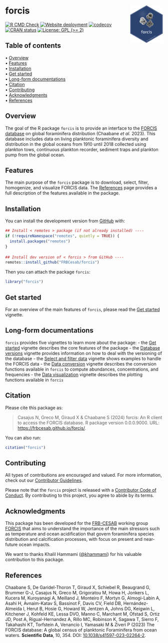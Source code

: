 
<!-- README.md is generated from README.Rmd. Please edit that file -->

# forcis <img src="man/figures/logo.png" height="120px" align="right" style="float:right; height:120px;"/>

<!-- badges: start -->

[![R CMD
Check](https://github.com/FRBCesab/forcis/actions/workflows/R-CMD-check.yaml/badge.svg)](https://github.com/FRBCesab/forcis/actions/workflows/R-CMD-check.yaml)
[![Website
deployment](https://github.com/FRBCesab/forcis/actions/workflows/pkgdown.yaml/badge.svg)](https://github.com/FRBCesab/forcis/actions/workflows/pkgdown.yaml)
[![codecov](https://codecov.io/gh/frbcesab/forcis/branch/master/graph/badge.svg)](https://codecov.io/gh/frbcesab/forcis)
[![CRAN
status](https://www.r-pkg.org/badges/version/forcis)](https://CRAN.R-project.org/package=forcis)
[![License: GPL (\>=
2)](https://img.shields.io/badge/License-GPL%20%28%3E%3D%202%29-blue.svg)](https://choosealicense.com/licenses/gpl-2.0/)
<!-- badges: end -->

## Table of contents

<p align="left">
• <a href="#overview">Overview</a><br> •
<a href="#features">Features</a><br> •
<a href="#installation">Installation</a><br> •
<a href="#get-started">Get started</a><br> •
<a href="#long-form-documentations">Long-form documentations</a><br> •
<a href="#citation">Citation</a><br> •
<a href="#contributing">Contributing</a><br> •
<a href="#acknowledgments">Acknowledgments</a><br> •
<a href="#references">References</a>
</p>

## Overview

The goal of the R package `forcis` is to provide an interface to the
[FORCIS database](https://zenodo.org/doi/10.5281/zenodo.7390791) on
global foraminifera distribution (Chaabane *et al.* 2023). This database
includes data on living planktonic foraminifera diversity and
distribution in the global oceans from 1910 until 2018 collected using
plankton tows, continuous plankton recorder, sediment traps and plankton
pump from the global ocean.

## Features

The main purpose of the `forcis` package is to download, select, filter,
homogenize, and visualize FORCIS data. The
[References](https://frbcesab.github.io/forcis/reference/index.html)
page provides a full description of the features available in the
package.

## Installation

You can install the development version from
[GitHub](https://github.com/) with:

``` r
## Install < remotes > package (if not already installed) ----
if (!requireNamespace("remotes", quietly = TRUE)) {
  install.packages("remotes")
}

## Install dev version of < forcis > from GitHub ----
remotes::install_github("FRBCesab/forcis")
```

Then you can attach the package `forcis`:

``` r
library("forcis")
```

## Get started

For an overview of the main features of `forcis`, please read the [Get
started](https://frbcesab.github.io/forcis/articles/forcis.html)
vignette.

## Long-form documentations

`forcis` provides five vignettes to learn more about the package: - the
[Get started](https://frbcesab.github.io/forcis/articles/forcis.html)
vignette describes the core features of the package - the [Database
versions](https://frbcesab.github.io/forcis/articles/database-versions.html)
vignette provides information on how to deal with the versioning of the
database - the [Select and filter
data](https://frbcesab.github.io/forcis/articles/select-and-filter-data.html)
vignette shows examples to handle the FORCIS data - the [Data
conversion](https://frbcesab.github.io/forcis/articles/data-conversion.html)
vignette describes the conversion functions available in `forcis` to
compute abundances, concentrations, and frequencies - the [Data
visualization](https://frbcesab.github.io/forcis/articles/data-visualization.html)
vignette describes the plotting functions available in `forcis`

## Citation

Please cite this package as:

> Casajus N, Greco M, Giraud X & Chaabane S (2024) forcis: An R client
> to access the FORCIS database. R package version 0.0.0.9000. URL:
> <https://frbcesab.github.io/forcis/>.

You can also run:

``` r
citation("forcis")
```

## Contributing

All types of contributions are encouraged and valued. For more
information, check out our [Contributor
Guidelines](https://github.com/FRBCesab/forcis/blob/main/CONTRIBUTING.md).

Please note that the `forcis` project is released with a [Contributor
Code of
Conduct](https://contributor-covenant.org/version/2/1/CODE_OF_CONDUCT.html).
By contributing to this project, you agree to abide by its terms.

## Acknowledgments

This package has been developed for the
[FRB-CESAB](https://www.fondationbiodiversite.fr/en/about-the-foundation/le-cesab/)
working group
[FORCIS](https://www.fondationbiodiversite.fr/en/the-frb-in-action/programs-and-projects/le-cesab/forcis/)
that aims to understand the importance of the main stressors such as
temperature and ocean acidification that govern foraminifera species
distribution and calcification processes, with focus on present and
near-future ocean impacts.

We want to thanks Khalil Hammami
([@khammami](https://github.com/khammami)) for his valuable contribution
to this package.

## References

Chaabane S, De Garidel-Thoron T, Giraud X, Schiebel R, Beaugrand G,
Brummer G-J, Casajus N, Greco M, Grigoratou M, Howa H, Jonkers L, Kucera
M, Kuroyanagi A, Meilland J, Monteiro F, Mortyn G, Almogi-Labin A, Asahi
H, Avnaim-Katav S, Bassinot F, Davis CV, Field DB, Hernández-Almeida I,
Herut B, Hosie G, Howard W, Jentzen A, Johns DG, Keigwin L, Kitchener J,
Kohfeld KE, Lessa DVO, Manno C, Marchant M, Ofstad S, Ortiz JD, Post A,
Rigual-Hernandez A, Rillo MC, Robinson K, Sagawa T, Sierro F, Takahashi
KT, Torfstein A, Venancio I, Yamasaki M & Ziveri P (2023) The FORCIS
database: A global census of planktonic Foraminifera from ocean waters.
**Scientific Data**, 10, 354. DOI:
[10.1038/s41597-023-02264-2](https://doi.org/10.1038/s41597-023-02264-2).
